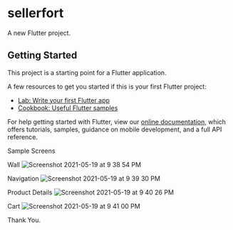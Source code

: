 # sellerfort

A new Flutter project.

## Getting Started

This project is a starting point for a Flutter application.

A few resources to get you started if this is your first Flutter project:

- [Lab: Write your first Flutter app](https://flutter.dev/docs/get-started/codelab)
- [Cookbook: Useful Flutter samples](https://flutter.dev/docs/cookbook)

For help getting started with Flutter, view our
[online documentation](https://flutter.dev/docs), which offers tutorials,
samples, guidance on mobile development, and a full API reference.

Sample Screens

Wall
![Screenshot 2021-05-19 at 9 38 54 PM](https://user-images.githubusercontent.com/42440349/118854554-7df90400-b8f2-11eb-87b0-8b37442b2ff5.png)



Navigation
![Screenshot 2021-05-19 at 9 39 30 PM](https://user-images.githubusercontent.com/42440349/118854635-910bd400-b8f2-11eb-9463-a4275543436d.png)




Product Details
![Screenshot 2021-05-19 at 9 40 26 PM](https://user-images.githubusercontent.com/42440349/118854720-9ff28680-b8f2-11eb-8e5d-fe1baa6886b1.png)




Cart
![Screenshot 2021-05-19 at 9 41 00 PM](https://user-images.githubusercontent.com/42440349/118854759-a8e35800-b8f2-11eb-98a9-4d905eba2743.png)




Thank You.
